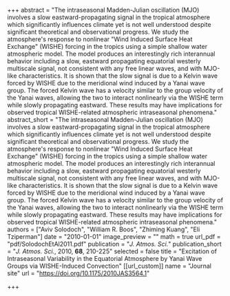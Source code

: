 +++
abstract = "The intraseasonal Madden-Julian oscillation (MJO) involves a slow eastward-propagating signal in the tropical atmosphere which significantly influences climate yet is not well understood despite significant theoretical and observational progress. We study the atmosphere's response to nonlinear \"Wind Induced Surface Heat Exchange\" (WISHE) forcing in the tropics using a simple shallow water atmospheric model. The model produces an interestingly rich interannual behavior including a slow, eastward propagating equatorial westerly multiscale signal, not consistent with any free linear waves, and with MJO-like characteristics. It is shown that the slow signal is due to a Kelvin wave forced by WISHE due to the meridional wind induced by a Yanai wave group. The forced Kelvin wave has a velocity similar to the group velocity of the Yanai waves, allowing the two to interact nonlinearly via the WISHE term while slowly propagating eastward. These results may have implications for observed tropical WISHE-related atmospheric intraseasonal phenomena."
abstract_short = "The intraseasonal Madden-Julian oscillation (MJO) involves a slow eastward-propagating signal in the tropical atmosphere which significantly influences climate yet is not well understood despite significant theoretical and observational progress. We study the atmosphere's response to nonlinear \"Wind Induced Surface Heat Exchange\" (WISHE) forcing in the tropics using a simple shallow water atmospheric model. The model produces an interestingly rich interannual behavior including a slow, eastward propagating equatorial westerly multiscale signal, not consistent with any free linear waves, and with MJO-like characteristics. It is shown that the slow signal is due to a Kelvin wave forced by WISHE due to the meridional wind induced by a Yanai wave group. The forced Kelvin wave has a velocity similar to the group velocity of the Yanai waves, allowing the two to interact nonlinearly via the WISHE term while slowly propagating eastward. These results may have implications for observed tropical WISHE-related atmospheric intraseasonal phenomena."
authors = ["Aviv Solodoch", "William R. Boos", "Zhiming Kuang", "Eli Tziperman"]
date = "2010-01-01"
image_preview = ""
math = true
url_pdf = "pdf/SolodochEtAl2011.pdf"
publication = "*J. Atmos. Sci.*"
publication_short = "*J. Atmos. Sci.*, 2010, **68**, 210-225"
selected = false
title = "Excitation of Intraseasonal Variability in the Equatorial Atmosphere by Yanai Wave Groups via WISHE-Induced Convection"
[[url_custom]]
   name = "Journal site"
   url = "https://doi.org/10.1175/2010JAS3564.1"


+++
